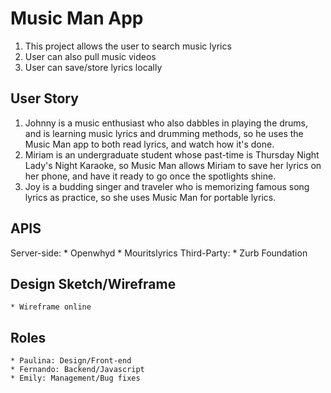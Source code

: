 # Music Man App
1. This project allows the user to search music lyrics
2. User can also pull music videos
3. User can save/store lyrics locally

## User Story
1. Johnny is a music enthusiast who also dabbles in playing the drums, and is learning music lyrics and drumming methods, so he uses the Music Man app to both read lyrics, and watch how it's done.
2. Miriam is an undergraduate student whose past-time is Thursday Night Lady's Night Karaoke, so Music Man allows Miriam to save her lyrics on her phone, and have it ready to go once the spotlights shine.
3. Joy is a budding singer and traveler who is memorizing famous song lyrics as practice, so she uses Music Man for portable lyrics.

## APIS
Server-side:
    * Openwhyd
    * Mouritslyrics
Third-Party:
    * Zurb Foundation
## Design Sketch/Wireframe
    * Wireframe online
## Roles
    * Paulina: Design/Front-end
    * Fernando: Backend/Javascript
    * Emily: Management/Bug fixes





